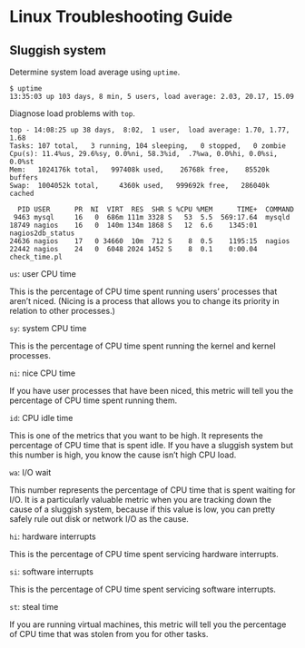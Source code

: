 # Linux Troubleshooting Guide

## Sluggish system

Determine system load average using `uptime`.

```
$ uptime
13:35:03 up 103 days, 8 min, 5 users, load average: 2.03, 20.17, 15.09
```

Diagnose load problems with `top`.
 
```
top - 14:08:25 up 38 days,  8:02,  1 user,  load average: 1.70, 1.77, 1.68
Tasks: 107 total,   3 running, 104 sleeping,   0 stopped,   0 zombie
Cpu(s): 11.4%us, 29.6%sy, 0.0%ni, 58.3%id,  .7%wa, 0.0%hi, 0.0%si, 0.0%st
Mem:   1024176k total,   997408k used,    26768k free,    85520k buffers
Swap:  1004052k total,     4360k used,   999692k free,   286040k cached

  PID USER      PR  NI  VIRT  RES  SHR S %CPU %MEM      TIME+  COMMAND
 9463 mysql     16   0  686m 111m 3328 S   53  5.5  569:17.64  mysqld
18749 nagios    16   0  140m 134m 1868 S   12  6.6    1345:01  nagios2db_status
24636 nagios    17   0 34660  10m  712 S    8  0.5    1195:15  nagios
22442 nagios    24   0  6048 2024 1452 S    8  0.1    0:00.04  check_time.pl
```

`us`: user CPU time

This is the percentage of CPU time spent running users’ processes that aren’t niced. (Nicing is a process that allows you to change its priority in relation to other processes.)

`sy`: system CPU time

This is the percentage of CPU time spent running the kernel and kernel processes.

`ni`: nice CPU time

If you have user processes that have been niced, this metric will tell you the percentage of CPU time spent running them.

`id`: CPU idle time

This is one of the metrics that you want to be high. It represents the percentage of CPU time that is spent idle. If you have a sluggish system but this number is high, you know the cause isn’t high CPU load.

`wa`: I/O wait

This number represents the percentage of CPU time that is spent waiting for I/O. It is a particularly valuable metric when you are tracking down the cause of a sluggish system, because if this value is low, you can pretty safely rule out disk or network I/O as the cause.

`hi`: hardware interrupts

This is the percentage of CPU time spent servicing hardware interrupts.

`si`: software interrupts

This is the percentage of CPU time spent servicing software interrupts.

`st`: steal time

If you are running virtual machines, this metric will tell you the percentage of CPU time that was stolen from you for other tasks.